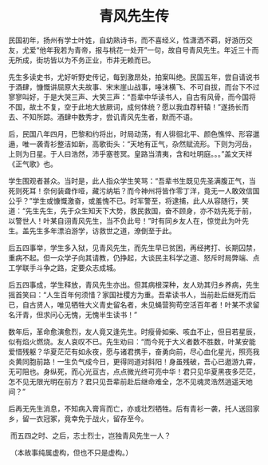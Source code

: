 <h1 style="text-align:center">青风先生传</h1>

<p>

​    民国初年，扬州有学士叶姓，自幼熟诗书，而不喜经义，性潇洒不羁，好游历交友，尤爱“他年我若为青帝，报与桃花一处开”一句，故自号青风先生。年近三十而无所成，街坊皆以为不务正业，市井无赖而已。

​    先生多读史书，尤好听野史传记，每到激昂处，拍案叫绝。民国五年，尝自请说书于酒肆，慷慨讲屈原大夫故事、宋末崖山战事，唾沫横飞、不可自拔，而台下不过寥寥叫好，于是大哭三声、大笑三声：“吾辈中华读书人，自古有风骨，而今国将不国，故土不复，空于此地大放厥词，成何体统？愿以我血荐轩辕！”遂扬长而去、不知所踪。酒肆中数秀才，尝讥青风先生者，默而不语。

​    后，民国八年四月，巴黎和约将出，时局动荡，有人徘徊北平、颜色憔悴、形容邋遢，唯一袭青衫整洁如新，高歌街头：“天地有正气，杂然赋流形。下则为河岳，上则为日星。于人曰浩然，沛乎塞苍冥。皇路当清夷，含和吐明庭。。。”盖文天祥《正气歌》也。

​    学生围观者甚众。当时是，此人指众学生笑骂：“吾辈书生既见先圣满腹正气，当死则死耳！奈何装聋作哑，藏污纳垢？而今神州将皆作零丁洋，竟无一人敢效信国公乎？”学生或慷慨激奋，或羞愧不已。时军警至，将逮捕，此人从容随行，笑道：“先生先生，先于众生知天下大势，救民救国，奋不顾身，亦不妨先死于前，以警世人！叶某自诩青风先生，当不负此号！”时有同乡友人在，惊觉此为叶先生。盖先生多年漂泊游学，访救世之道，潦倒至于此。

​    后五四事举，学生多入狱，见青风先生，而先生早已贫困，再经拷打、长期囚禁，重病不起。但一众学子向其请教，仍挣起，大谈民主科学之道、怒斥时局弊端、点工学联手斗争之路，定要众志成城。

​    后五四事成，学生释放，青风先生亦出。但其病根深种，友人劝其归乡养病，先生摇首笑曰：“人生百年何须惜？家国社稷方为重。吾辈读书人，当前赴后继死而后已，自古贤人，唯见牺牲大义青史留名者，未见蝇营狗苟空活百年者！叶某不求留名汗青，但求问心无愧，无愧半生读书！”

​    数年后，革命愈演愈烈，友人竟又逢先生。时瘦骨如柴、咳血不止，但目若星辰，似有焰火燃烧。友人哀叹不已。先生劝曰：“而今死于大义者数不胜数，叶某安能爱惜残躯？华夏茫茫有如永夜，愿与诸君携手，奋勇向前，尽心血化星光，照亮我炎黄同胞前路！一生负气成今日，更得同道对斜阳！身虽残破，吾心已遨游九霄，无可阻也。身纵死，而心光亘古，点点微光终可亮中华！君只见华夏黑夜多茫茫，怎不见无限光明在前方？君只见吾辈前赴后继命难全，怎不见魂灵浩然逍遥天地间？”

​    后再无先生消息，不知病入膏肓而亡，亦或壮烈牺牲。后有青衫一袭，托人送回家乡，留一衣冠冢，竟幸免于战火，留存至今。

​    而五四之时、之后，志士烈士，岂独青风先生一人？

​    （本故事纯属虚构，但也不只是虚构。）

</p>